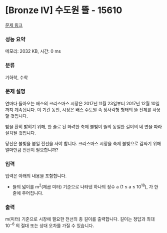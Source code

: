 # [Bronze IV] 수도원 뜰 - 15610 

[문제 링크](https://www.acmicpc.net/problem/15610) 

### 성능 요약

메모리: 2032 KB, 시간: 0 ms

### 분류

기하학, 수학

### 문제 설명

<p>연마다 돌아오는 배스의 크리스마스 시장은 2017년 11월 23일부터 2017년 12월 10일까지 계속됩니다. 이 기간 동안, 시장은 배스 수도원 속  정사각형 형태의 뜰 전체를 사용할 것입니다.</p>

<p>밤을 환히 밝히기 위해, 한 줄로 된 화려한 축제 불빛이 뜰의 동일한 길이의 네 변을 따라 설치될 것입니다.</p>

<p>당신은 불빛을 붙일 전선을 사야 합니다. 크리스마스 시장을 축제 불빛으로 감싸기 위해 얼마만큼 전선이 필요합니까?</p>

### 입력 

 <p>입력은 아래의 내용을 포함합니다.</p>

<ul>
	<li>뜰의 넓이를 m<sup>2</sup>(제곱 미터) 기준으로 나타낸 하나의 정수 a (1 ≤ a ≤ 10<sup>18</sup>), 가 한 줄에 주어집니다.</li>
</ul>

### 출력 

 <p>m(미터) 기준으로 시장에 필요한 전선의 총 길이를 출력합니다. 길이는 정답과 최대 10<sup>−6</sup> 의 절대 또는 상대 오차를 가질 수 있습니다.</p>

